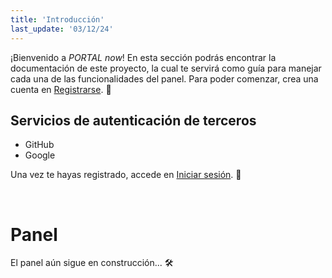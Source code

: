 ```yaml
---
title: 'Introducción'
last_update: '03/12/24'
---
```


¡Bienvenido a _PORTAL now_! En esta sección podrás encontrar la documentación de este proyecto, la cual te servirá como guía para
manejar cada una de las funcionalidades del panel. Para poder comenzar, crea una cuenta en [Registrarse](/auth/register/). 🚀

## Servicios de autenticación de terceros

- GitHub
- Google

Una vez te hayas registrado, accede en [Iniciar sesión](/auth/signin/). 🔑

<br/>

# Panel

El panel aún sigue en construcción... 🛠️
